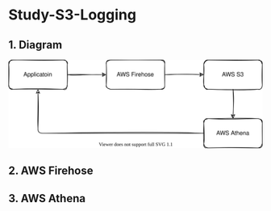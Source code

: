 # Study-S3-Logging

## 1. Diagram
![](https://raw.githubusercontent.com/seungyongshim/Study-S3-Logging/main/1.drawio.svg)


## 2. AWS Firehose

## 3. AWS Athena
